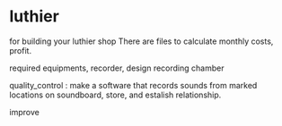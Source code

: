 # luthier

for building your luthier shop
There are files to calculate monthly costs, profit.

required equipments, recorder, design recording chamber



quality_control : make a software that records sounds from marked locations on soundboard, store, and estalish relationship. 


improve 
